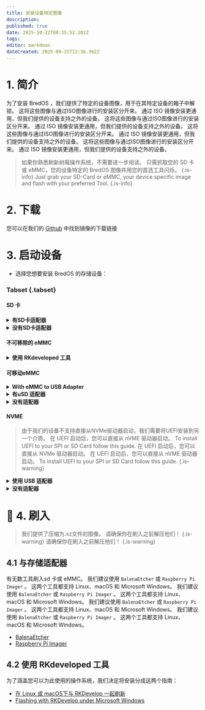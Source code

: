 ```yaml
---
title: 安装设备特定图像
description:
published: true
date: 2025-10-22T08:35:52.202Z
tags:
editor: markdown
dateCreated: 2025-09-15T12:36.362Z
---
```


# 1. 简介

为了安装 BredOS ，我们提供了特定的设备图像，用于在其特定设备的箱子中解锁。 这将这些图像与通过ISO图像进行的安装区分开来。 通过 ISO 镜像安装更通用，但我们提供的设备支持之外的设备。 这将这些图像与通过ISO图像进行的安装区分开来。 通过 ISO 镜像安装更通用，但我们提供的设备支持之外的设备。 这将这些图像与通过ISO图像进行的安装区分开来。 通过 ISO 镜像安装更通用，但我们提供的设备支持之外的设备。 这将这些图像与通过ISO图像进行的安装区分开来。 通过 ISO 镜像安装更通用，但我们提供的设备支持之外的设备。

> 如果你熟悉刷新树莓操作系统，不需要进一步阅读。 只需抓取您的 SD 卡或 eMMC，您的设备特定的 BredOS 图像并用您的首选工具闪烁。
> {.is-info} Just grab your SD-Card or eMMC, your device specific image and flash with your preferred Tool.
> {.is-info}

# 2. 下载

您可以在我们的 [Github](https://github.com/BredOS/images/releases/latest) 中找到镜像的下载链接

# 3. 启动设备

- 选择您想要安装 BredOS 的存储设备：

### Tabset {.tabset}

#### SD 卡

<details><summary><b>有SD卡适配器</b></summary>

将 SD 卡插入您的 PC 的 SD 卡读卡器并继续 [**4.1 与存储适配器**](#h-41-with-storage-adapter)

</details>

<details><summary><b>没有SD卡适配器</b></summary>

将您的 SD 卡插入您的 SBC 并根据您的 PC OS 在部分 [**4.2 与 RKdeveloped tool**](#h-4-2-with-rkdeveloptool)中找到的指南继续。

> 在刷入之前，您必须将目标设备设置为“sd card”。 To do so have a look at [4.2 Changing flash target](/install/device-specific-image/Flashing-the-eMMC-with-Linux-or-macOS#h-42-changing-flash-target).
> {.is-info}

</details>

#### 不可移除的 eMMC

<details><summary><b>使用 RKdeveloped 工具</b></summary>

根据您在 [**4.2 与 RKdevelopttool**](#h-4-2-with-rkdeveloptool) 中找到的 PCOS 继续使用指南

</details>

#### 可移动eMMC

<details><summary><b>With eMMC to USB Adapter</b></summary>

由于几乎所有已知的 USB Sticks 都是基于eMC 存储设备，在那里有 USB 到 eMMC 适配器，这些适配器是 USB-Stics ，但是可以移除eMMC 存储设备。 这些也可以用于闪烁BredOS。 这些也可以用于闪烁BredOS。 这些也可以用于闪烁BredOS。 这些也可以用于闪烁BredOS。 如下面屏幕截图所示，将eMMC连接到您的适配器。

<details><summary><b>USB 到 eMMC 适配器</b></summary>

![emmc-reader-cut.png](/installation-dsi/emmc-reader-cut.png)

   </details>

Then continue with [**4.1 with Storage Adapter**](#h-41-with-storage-adapter).

</details>

<details><summary><b>有uSD 适配器</b></summary>
eMMC 基本上是一个 SD 卡，它是硬线到 SBC 的 (大多) SD卡，有适配器可以连接您的 eMC 将它们转换为 SD 卡。

<details><summary><b>uSD Adpater and eMMC</b></summary>

![usd-emmc-cut.png](/installation-dsi/usd-emmc-cut.png)

</details>
Firmly press the connector of the eMMC onto the uSD Adapter and connect them to your SD Card Reader.

<details><summary><b>uSD 适配器连接到阅读器</b></summary>

![usd-connected-cut.png](/installation-dsi/usd-connected-cut.png)

</details>

Then continue with [**4.1 with Storage Adapter**](#h-41-with-storage-adapter).

</details>

<details><summary><b>没有适配器</b></summary>

将您的 eMMC 连接到您的 SBC 并根据您在 [**4.2 与 RKdevelopttool**](#h-4-2-with-rkdeveloptool)中发现的PC操作系统继续使用指南。

</details>

#### NVME

> 由于我们的设备不支持直接从NVMe驱动器启动，我们需要将UEFI安装到另一个介质。 在 UEFI 启动后，您可以直接从 nVME 驱动器启动。 To install UEFI to your SPI or SD Card follow this guide. 在 UEFI 启动后，您可以直接从 NVMe 驱动器启动。 在 UEFI 启动后，您可以直接从 nVME 驱动器启动。 To install UEFI to your SPI or SD Card follow this guide.
> {.is-warning}

<details><summary><b>使用 USB 适配器</b></summary>

通过 USB 适配器将驱动器连接到您的电脑并继续 [**4.1 与存储适配器**](#h-41-with-storage-adapter)。 直接或通过 USB 适配器将驱动器连接到您的电脑。 After flashing connect the drive to the nVME port of your SBC.

</details>

<details><summary><b>没有适配器</b></summary>

将您的 NVMe 驱动器直接连接到您的 PC 并继续 [**4.1 与存储适配器**](#h-41-with-storage-adapter)。 您可能必须强制您的刷入工具写入硬盘。

</details>

# 🚀 4. 刷入

> 我们提供了压缩为.xz文件的图像。 请确保你在刷入之前解压他们！
> {.is-warning} 请确保你在刷入之前解压他们！
> {.is-warning}

## 4.1 与存储适配器

有无数工具刷入sd 卡或 eMMC。 我们建议使用 `BalenaEtcher` 或 `Raspberry Pi Imager` 。 这两个工具都支持 Linux、macOS 和 Microsoft Windows。 我们建议使用 `BalenaEtcher` 或 `Raspberry Pi Imager` 。 这两个工具都支持 Linux、macOS 和 Microsoft Windows。 我们建议使用 `BalenaEtcher` 或 `Raspberry Pi Imager` 。 这两个工具都支持 Linux、macOS 和 Microsoft Windows。 我们建议使用 `BalenaEtcher` 或 `Raspberry Pi Imager` 。 这两个工具都支持 Linux、macOS 和 Microsoft Windows。

- [BalenaEtcher](https://etcher.balena.io/)
- [Raspberry Pi Imager](https://github.com/raspberrypi/rpi-imager)

## 4.2 使用 RKdeveloped 工具

为了涵盖您可以为此使用的操作系统，我们决定将安装分成这两个指南：

- [在 Linux 或 macOS下与 RKDevelop 一起刷新](/en/install/device-specific-image/Flashing-the-eMMC-with-Linux-or-macOS)
- [Flashing with RKDevelop under Microsoft Windows](/en/install/device-specific-image/Flashing-the-eMMC-with-Microsoft-Windows)
